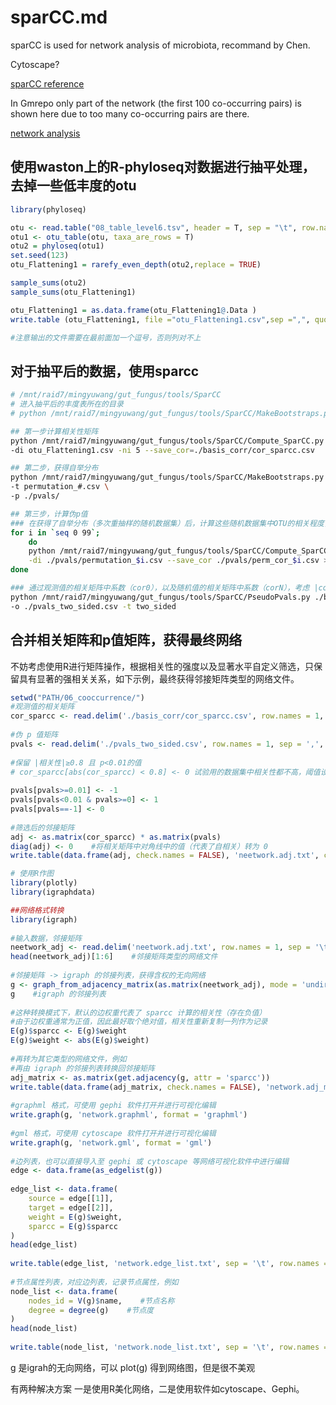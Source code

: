 # sparCC.md
sparCC is used for network analysis of microbiota, recommand by Chen.

Cytoscape?

[sparCC reference](https://blog.csdn.net/woodcorpse/article/details/106554536)

In Gmrepo only part of the network (the first 100 co-occurring pairs) is shown here due to too many co-occurring pairs are there.

[network analysis](https://mp.weixin.qq.com/s?__biz=MzIxNzc1Mzk3NQ%3D%3D&chksm=97f5b52fa0823c394ad8374eb3c2707e525eb4cd49dce028dcb131a7342171b592d2f8f19fb3&idx=1&lang=zh_CN&mid=2247484727&scene=21&sn=1014fd472ff6b0bb2ea9af9093c198d6&token=668390449#wechat_redirect)




## 使用waston上的R-phyloseq对数据进行抽平处理，去掉一些低丰度的otu
```R
library(phyloseq)

otu <- read.table("08_table_level6.tsv", header = T, sep = "\t", row.names = 1)
otu1 <- otu_table(otu, taxa_are_rows = T)
otu2 = phyloseq(otu1)
set.seed(123)
otu_Flattening1 = rarefy_even_depth(otu2,replace = TRUE)

sample_sums(otu2)
sample_sums(otu_Flattening1)

otu_Flattening1 = as.data.frame(otu_Flattening1@.Data )
write.table (otu_Flattening1, file ="otu_Flattening1.csv",sep =",", quote =FALSE)

#注意输出的文件需要在最前面加一个逗号，否则列对不上
```


## 对于抽平后的数据，使用sparcc

```bash
# /mnt/raid7/mingyuwang/gut_fungus/tools/SparCC
# 进入抽平后的丰度表所在的目录
# python /mnt/raid7/mingyuwang/gut_fungus/tools/SparCC/MakeBootstraps.py -h

## 第一步计算相关性矩阵
python /mnt/raid7/mingyuwang/gut_fungus/tools/SparCC/Compute_SparCC.py  -n Experiment_SparCC \
-di otu_Flattening1.csv -ni 5 --save_cor=./basis_corr/cor_sparcc.csv

## 第二步，获得自举分布
python /mnt/raid7/mingyuwang/gut_fungus/tools/SparCC/MakeBootstraps.py otu_Flattening1.csv \
-t permutation_#.csv \
-p ./pvals/

## 第三步，计算伪p值
### 在获得了自举分布（多次重抽样的随机数据集）后，计算这些随机数据集中OTU的相关程度，即获得随机值的相关矩阵。
for i in `seq 0 99`; 
    do 
    python /mnt/raid7/mingyuwang/gut_fungus/tools/SparCC/Compute_SparCC.py --name Experiment_PVals \
    -di ./pvals/permutation_$i.csv --save_cor ./pvals/perm_cor_$i.csv >> case_example.log; 
done

### 通过观测值的相关矩阵中系数（cor0），以及随机值的相关矩阵中系数（corN），考虑 |cor0|>|corN| 的频率，获得伪 p 值（我猜的应该是这样......）
python /mnt/raid7/mingyuwang/gut_fungus/tools/SparCC/PseudoPvals.py ./basis_corr/cor_sparcc.csv ./pvals/perm_cor_#.csv 100 \
-o ./pvals_two_sided.csv -t two_sided

```

## 合并相关矩阵和p值矩阵，获得最终网络
不妨考虑使用R进行矩阵操作，根据相关性的强度以及显著水平自定义筛选，只保留具有显著的强相关关系，如下示例，最终获得邻接矩阵类型的网络文件。
```R
setwd("PATH/06_cooccurrence/")
#观测值的相关矩阵
cor_sparcc <- read.delim('./basis_corr/cor_sparcc.csv', row.names = 1, sep = ',', check.names = FALSE)
 
#伪 p 值矩阵
pvals <- read.delim('./pvals_two_sided.csv', row.names = 1, sep = ',', check.names = FALSE)
 
#保留 |相关性|≥0.8 且 p<0.01的值
# cor_sparcc[abs(cor_sparcc) < 0.8] <- 0 试验用的数据集中相关性都不高，阈值设为0.3也没有显著相关性，这份数据包括两种表型的人群，相关性不高的原因？
 
pvals[pvals>=0.01] <- -1
pvals[pvals<0.01 & pvals>=0] <- 1
pvals[pvals==-1] <- 0
 
#筛选后的邻接矩阵
adj <- as.matrix(cor_sparcc) * as.matrix(pvals)
diag(adj) <- 0    #将相关矩阵中对角线中的值（代表了自相关）转为 0
write.table(data.frame(adj, check.names = FALSE), 'neetwork.adj.txt', col.names = NA, sep = '\t', quote = FALSE)

```


```R
# 使用R作图
library(plotly)
library(igraphdata)

##网络格式转换
library(igraph)
 
#输入数据，邻接矩阵
neetwork_adj <- read.delim('neetwork.adj.txt', row.names = 1, sep = '\t', check.names = FALSE)
head(neetwork_adj)[1:6]    #邻接矩阵类型的网络文件
 
#邻接矩阵 -> igraph 的邻接列表，获得含权的无向网络
g <- graph_from_adjacency_matrix(as.matrix(neetwork_adj), mode = 'undirected', weighted = TRUE, diag = FALSE)
g    #igraph 的邻接列表
 
#这种转换模式下，默认的边权重代表了 sparcc 计算的相关性（存在负值）
#由于边权重通常为正值，因此最好取个绝对值，相关性重新复制一列作为记录
E(g)$sparcc <- E(g)$weight
E(g)$weight <- abs(E(g)$weight)
 
#再转为其它类型的网络文件，例如
#再由 igraph 的邻接列表转换回邻接矩阵
adj_matrix <- as.matrix(get.adjacency(g, attr = 'sparcc'))
write.table(data.frame(adj_matrix, check.names = FALSE), 'network.adj_matrix.txt', col.names = NA, sep = '\t', quote = FALSE)
 
#graphml 格式，可使用 gephi 软件打开并进行可视化编辑
write.graph(g, 'network.graphml', format = 'graphml')
 
#gml 格式，可使用 cytoscape 软件打开并进行可视化编辑
write.graph(g, 'network.gml', format = 'gml')
 
#边列表，也可以直接导入至 gephi 或 cytoscape 等网络可视化软件中进行编辑
edge <- data.frame(as_edgelist(g))
 
edge_list <- data.frame(
    source = edge[[1]],
    target = edge[[2]],
    weight = E(g)$weight,
    sparcc = E(g)$sparcc
)
head(edge_list)
 
write.table(edge_list, 'network.edge_list.txt', sep = '\t', row.names = FALSE, quote = FALSE)
 
#节点属性列表，对应边列表，记录节点属性，例如
node_list <- data.frame(
    nodes_id = V(g)$name,    #节点名称
    degree = degree(g)    #节点度
)
head(node_list)
 
write.table(node_list, 'network.node_list.txt', sep = '\t', row.names = FALSE, quote = FALSE)

```

g 是igrah的无向网络，可以 plot(g) 得到网络图，但是很不美观

有两种解决方案
一是使用R美化网络，二是使用软件如cytoscape、Gephi。

```R


```